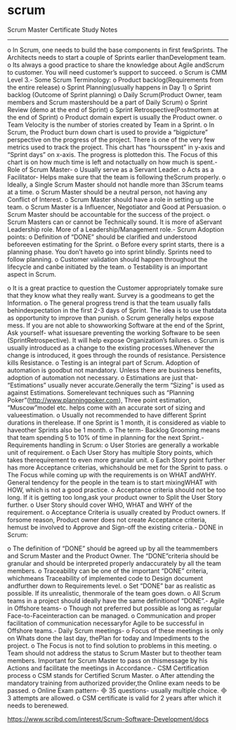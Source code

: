 scrum
=====

Scrum Master Certificate Study Notes

---------------------------------------------------------------------------------------



 
o
In Scrum, one needs to build the base components in first fewSprints. The Architects needs to start a couple of Sprints earlier thanDevelopment team.
o
Its always a good practice to share the knowledge about Agile andScrum to customer. You will need customer’s support to succeed.
o
Scrum is CMM Level 3.-
Some Scrum Terminology:
o
Product backlog(Requirements from the entire release)
o
Sprint Planning(usually happens in Day 1)
o
Sprint backlog (Outcome of Sprint planning)
o
Daily Scrum(Product Owner, team members and Scrum mastershould be a part of Daily Scrum)
o
Sprint Review (demo at the end of Sprint)
o
Sprint Retrospective(Postmortem at the end of Sprint)
o
Product domain expert is usually the Product owner.
o
 Team Velocity is the number of stories created by Team in a Sprint.
o
In Scrum, the Product burn down chart is used to provide a “bigpicture” perspective on the progress of the project. There is one of the very few metrics used to track the project. This chart has “hoursspent” in y-axis and “Sprint days” on x-axis. The progress is plottedon this. The Focus of this chart is on how much time is left and notactually on how much is spent.-
Role of Scrum Master-
o
Usually serve as a Servant Leader.
o
Acts as a Facilitator- Helps make sure that the team is following theScrum properly.
o
Ideally, a Single Scrum Master should not handle more than 3Scrum teams at a time.
o
Scrum Master should be a neutral person, not having any Conflict of Interest.
o
Scrum Master should have a role in setting up the team.
o
Scrum Master is a Influencer, Negotiator and Good at Persuasion.
o
Scrum Master should be accountable for the success of the project.
o
Scrum Masters can or cannot be Technically sound. It is more of aServant Leadership role. More of a Leadership/Management role.-
Scrum Adoption points:
o
Definition of “DONE” should be clarified and understood beforeeven estimating for the Sprint.
o
Before every sprint starts, there is a planning phase. You don’t haveto go into sprint blindly. Sprints need to follow planning.
o
Customer validation should happen throughout the lifecycle and canbe initiated by the team.
o
 Testability is an important aspect in Scrum.
 
o
It is a great practice to question the Customer appropriately tomake sure that they know what they really want. Survey is a goodmeans to get the Information.
o
 The general progress trend is that the team usually falls behindexpectation in the first 2-3 days of Sprint. The idea is to use thatdata as opportunity to improve than punish.
o
Scrum generally helps expose mess. If you are not able to showworking Software at the end of the Sprint, Ask yourself- what issuesare preventing the working Software to be seen (SprintRetrospective). It will help expose Organization’s failures.
o
Scrum is usually introduced as a change to the existing processes.Whenever the change is introduced, it goes through the rounds of resistance. Persistence kills Resistance.
o
 Testing is an integral part of Scrum. Adoption of automation is goodbut not mandatory. Unless there are business benefits, adoption of automation not necessary.
o
Estimations are just that- “Estimations” usually never accurate.Generally the term “Sizing” is used as against Estimations. Somerelevant techniques such as “Planning Poker”(http://www.planningpoker.com), Three point estimation, “Muscow”model etc. helps come with an accurate sort of sizing and valueestimation.
o
Usually not recommended to have different Sprint durations in therelease. If one Sprint is 1 month, it is considered as viable to haveother Sprints also be 1 month.
o
 The term- Backlog Grooming means that team spending 5 to 10% of time in planning for the next Sprint.-
Requirements handling in Scrum:
o
User Stories are generally a workable unit of requirement.
o
Each User Story has multiple Story points, which takes therequirement to even more granular unit.
o
Each Story point further has more Acceptance criterias, whichshould be met for the Sprint to pass.
o
 The Focus while coming up with the requirements is on WHAT andWHY. General tendency for the people in the team is to start mixingWHAT with HOW, which is not a good practice.
o
Acceptance criteria should not be too long. If it is getting too long,ask your product owner to Split the User Story further.
o
User Story should cover WHO, WHAT and WHY of the requirement.
o
Acceptance Criteria is usually created by Product owners. If forsome reason, Product owner does not create Acceptance criteria, hemust be involved to Approve and Sign-off the existing criteria.-
DONE in Scrum:

 
o
 The definition of “DONE” should be agreed up by all the teammembers and Scrum Master and the Product Owner. The “DONE”criteria should be granular and should be interpreted properly andaccurately by all the team members.
o
 Traceability can be one of the important “DONE” criteria, whichmeans Traceability of implemented code to Design document andfurther down to Requirements level.
o
Set “DONE” bar as realistic as possible. If its unrealistic, thenmorale of the team goes down.
o
All Scrum teams in a project should ideally have the same definitionof “DONE”.-
Agile in Offshore teams-
o
 Though not preferred but possible as long as regular Face-to-Faceinteraction can be managed.
o
Communication and proper facilitation of communication necessaryfor Agile to be successful in Offshore teams.-
Daily Scrum meetings-
o
Focus of these meetings is only on Whats done the last day, thePlan for today and Impediments to the project.
o
 The Focus is not to find solution to problems in this meeting.
o
 Team should not address the status to Scrum Master but to theother team members. Important for Scrum Master to pass on thismessage by his Actions and facilitate the meetings in Accordance.-
CSM Certification process
o
CSM stands for Certified Scrum Master.
o
After attending the mandatory training from authorized provider,the Online exam needs to be passed.
o
Online Exam pattern-

35 questions- usually multiple choice.

3 attempts are allowed.
o
CSM certificate is valid for 2 years after which it needs to berenewed.








https://www.scribd.com/interest/Scrum-Software-Development/docs
